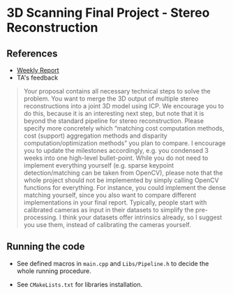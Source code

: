 # 3D Scanning Final Project - Stereo Reconstruction

## References

* [Weekly Report](https://docs.google.com/document/d/1K6K0ElHKk27aSyPWNIXJ57GBT3060mLvXEGucMk_U0U/edit)
* TA's feedback

> Your proposal contains all necessary technical steps to solve the problem.
You want to merge the 3D output of multiple stereo reconstructions into a joint 3D model using ICP. We encourage you to do this, because it is an interesting next step, but note that it is beyond the standard pipeline for stereo reconstruction.
Please specify more concretely which “matching cost computation methods, cost (support) aggregation methods and disparity computation/optimization methods” you plan to compare. I encourage you to update the milestones accordingly, e.g. you condensed 3 weeks into one high-level bullet-point.
While you do not need to implement everything yourself (e.g. sparse keypoint detection/matching can be taken from OpenCV), please note that the whole project should not be implemented by simply calling OpenCV functions for everything. For instance, you could implement the dense matching yourself, since you also want to compare different implementations in your final report.
Typically, people start with calibrated cameras as input in their datasets to simplify the pre-processing. I think your datasets offer intrinsics already, so I suggest you use them, instead of calibrating the cameras yourself.

## Running the code

* See defined macros in `main.cpp` and `Libs/Pipeline.h` to decide the whole running procedure.

* See `CMakeLists.txt` for libraries installation.
